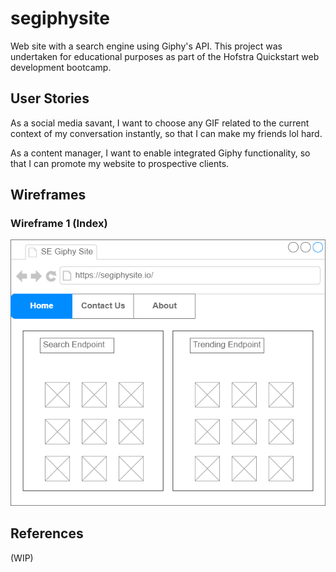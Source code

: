 # segiphysite

Web site with a search engine using Giphy's API. This project was undertaken for educational purposes as part of the Hofstra Quickstart web development bootcamp.

## User Stories
As a social media savant, I want to choose any GIF related to the current context of my conversation instantly, so that I can make my friends lol hard.

As a content manager, I want to enable integrated Giphy functionality, so that I can promote my website to prospective clients.

## Wireframes

### Wireframe 1 (Index)
![Wireframe 1](https://github.com/stoneneedle/segiphysite/blob/main/img/SEGiphySite.drawio.png?raw=true "SE Giphy Site Index")

## References
(WIP)
